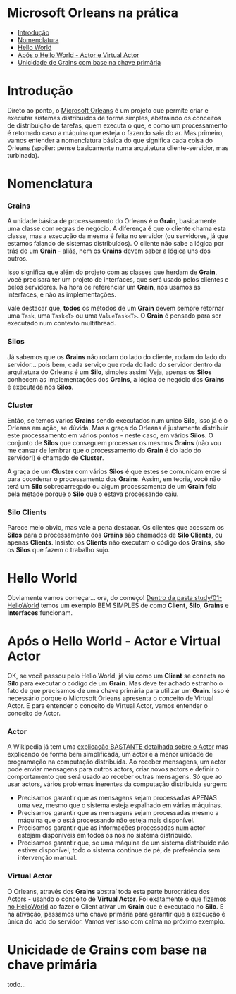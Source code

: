 # Microsoft Orleans na prática

- [Introdução](#introdução)
- [Nomenclatura](#nomenclatura)
- [Hello World](#hello-world)
- [Após o Hello World - Actor e Virtual Actor](#após-o-hello-world---actor-e-virtual-actor)
- [Unicidade de Grains com base na chave primária](#unicidade-de-grains-com-base-na-chave-primária)

# Introdução

Direto ao ponto, o [Microsoft Orleans](https://github.com/dotnet/orleans) é um projeto que permite criar e executar sistemas distribuídos de forma simples, abstraindo os conceitos de distribuição de tarefas, quem executa o que, e como um processamento é retomado caso a máquina que esteja o fazendo saia do ar. Mas primeiro, vamos entender a nomenclatura básica do que significa cada coisa do Orleans (spoiler: pense basicamente numa arquitetura cliente-servidor, mas turbinada).

# Nomenclatura

### Grains

A unidade básica de processamento do Orleans é o **Grain**, basicamente uma classe com regras de negócio. A diferença é que o cliente chama esta classe, mas a execução da mesma é feita no servidor (ou servidores, já que estamos falando de sistemas distribuídos). O cliente não sabe a lógica por trás de um **Grain** - aliás, nem os **Grains** devem saber a lógica uns dos outros.

Isso significa que além do projeto com as classes que herdam de **Grain**, você precisará ter um projeto de interfaces, que será usado pelos clientes e pelos servidores. Na hora de referenciar um **Grain**, nós usamos as interfaces, e não as implementações.

Vale destacar que, **todos** os métodos de um **Grain** devem sempre retornar uma `Task`, uma `Task<T>` ou uma `ValueTask<T>`. O **Grain** é pensado para ser executado num contexto multithread.

### Silos

Já sabemos que os **Grains** não rodam do lado do cliente, rodam do lado do servidor... pois bem, cada serviço que roda do lado do servidor dentro da arquitetura do Orleans é um **Silo**, simples assim! Veja, apenas os **Silos** conhecem as implementações dos **Grains**, a lógica de negócio dos **Grains** é executada nos **Silos**.

### Cluster

Então, se temos vários **Grains** sendo executados num único **Silo**, isso já é o Orleans em ação, se dúvida. Mas a graça do Orleans é justamente distribuir este processamento em vários pontos - neste caso, em vários **Silos**. O conjunto de **Silos** que conseguem processar os mesmos **Grains** (não vou me cansar de lembrar que o processamento do **Grain** é do lado do servidor!) é chamado de **Cluster**.

A graça de um **Cluster** com vários **Silos** é que estes se comunicam entre si para coordenar o processamento dos **Grains**. Assim, em teoria, você não terá um **Silo** sobrecarregado ou algum processamento de um **Grain** feio pela metade porque o **Silo** que o estava processando caiu.

### Silo Clients

Parece meio obvio, mas vale a pena destacar. Os clientes que acessam os **Silos** para o processamento dos **Grains** são chamados de **Silo Clients**, ou apenas **Clients**. Insisto: os **Clients** não executam o código dos **Grains**, são os **Silos** que fazem o trabalho sujo.

# Hello World

Obviamente vamos começar... ora, do começo! [Dentro da pasta study/01-HelloWorld](https://github.com/prrandrade/OrleansStudy/tree/master/study/01-HelloWorld) temos um exemplo BEM SIMPLES de como **Client**, **Silo**, **Grains**  e **Interfaces** funcionam.

# Após o Hello World - Actor e Virtual Actor

OK, se você passou pelo Hello World, já viu como um **Client** se conecta ao **Silo** para executar o código de um **Grain**. Mas deve ter achado estranho o fato de que precisamos de uma chave primária para utilizar um **Grain**. Isso é necessário porque o Microsoft Orleans apresenta o conceito de Virtual Actor. E para entender o conceito de Virtual Actor, vamos entender o conceito de Actor.

### Actor

A Wikipedia já tem uma [explicação BASTANTE detalhada sobre o Actor](https://en.wikipedia.org/wiki/Actor_model#Fundamental_concepts) mas explicando de forma bem simplificada, um actor é a menor unidade de programação na computação distribuída. Ao receber mensagens, um actor pode enviar mensagens para outros actors, criar novos actors e definir o comportamento que será usado ao receber outras mensagens. Só que ao usar actors, vários problemas inerentes da computação distribuída surgem:

- Precisamos garantir que as mensagens sejam processadas APENAS uma vez, mesmo que o sistema esteja espalhado em várias máquinas.
- Precisamos garantir que as mensagens sejam processadas mesmo a máquina que o está processando não esteja mais disponível.
- Precisamos garantir que as informações processadas num actor estejam disponíveis em todos os nós no sistema distribuído.
- Precisamos garantir que, se uma máquina de um sistema distribuído não estiver disponível, todo o sistema continue de pé, de preferência sem intervenção manual.

### Virtual Actor

O Orleans, através dos **Grains** abstraí toda esta parte burocrática dos Actors - usando o conceito de **Virtual Actor**. Foi exatamente o que [fizemos no HelloWorld](https://github.com/prrandrade/OrleansStudy/tree/master/study/01-HelloWorld) ao fazer o Client ativar um **Grain** que é executado no **Silo**. E na ativação, passamos uma chave primária para garantir que a execução é única do lado do servidor. Vamos ver isso com calma no próximo exemplo.

# Unicidade de Grains com base na chave primária

todo...

